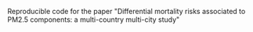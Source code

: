 Reproducible code for the paper "Differential mortality risks associated to PM2.5 components: a multi-country multi-city study"